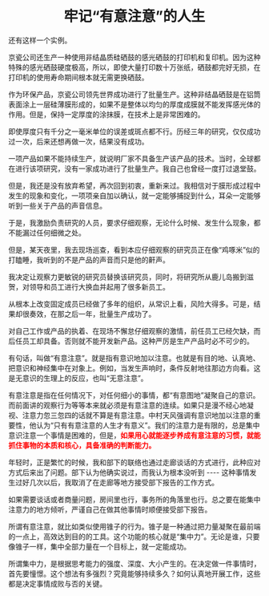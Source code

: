 <h1 align=center>牢记“有意注意”的人生</h1>

还有这样一个实例。

京瓷公司还生产一种使用非结晶质硅硒鼓的感光硒鼓的打印机和复印机。因为这种特殊的感光硒鼓硬度极高，所以，即使大量打印数十万张纸，硒鼓都完好无损，在打印机的使用寿命期间根本就无需更换硒鼓。

作为环保产品，京瓷公司领先世界成功进行了批量生产。这种非结晶硒鼓是在铝筒表面涂上一层硅薄膜形成的，如果不是整体以均匀的厚度成膜就不能发挥感光体的作用。但是，保持一定厚度的涂抹膜，在技术上是非常困难的。

即使厚度只有千分之一毫米单位的误差或斑点都不行。历经三年的研究，仅仅成功过一次，后来还想再做一次，结果没有成功。

一项产品如果不能持续生产，就说明厂家不具备生产该产品的技术。当时，全球都在进行该项研究，没有一家成功进行了批量生产。我自己也曾经一度打过退堂鼓。

但是，我还是没有放弃希望，再次回到初衷，重新来过。我相信对于膜形成过程中发生的现象和变化，一项项亲自加以确认，就一定能够捕捉到什么，耳朵一定能够听到一些关于产品的声音信息。

于是，我激励负责研究的人员，要求仔细观察，无论什么时候、发生什么现象，都不能漏过任何细微之处。

但是，某天夜里，我去现场巡查，看到本应仔细观察的研究员正在像“鸡啄米”似的打瞌睡，我听到的不是产品的声音而只是他的鼾声。

我决定让观察力更敏锐的研究员替换该研究员，同时，将研究所从鹿儿岛搬到滋贺，对领导和员工进行大换血并起用了很多新员工。

从根本上改变固定成员已经做了多年的组织，从常识上看，风险大得多。可是，结果却很奏效，在那之后一年，批量生产成功了。

对自己工作或产品的执着、在现场不懈怠仔细观察的激情，前任员工已经欠缺，而后任员工却具备。否则就不能开发新产品。这种严厉是生产产品时必不可少的。

有句话，叫做“有意注意”。就是指有意识地加以注意。也就是有目的地、认真地、把意识和神经集中在对象上。例如，当发生声响时，条件反射地往那边方向看。这是无意识的生理上的反应，也叫“无意注意”。

有意注意是指在任何情况下，对任何细小的事情，都“有意图地”凝聚自己的意识。而前面讲的观察行为等等本来就必须是有意注意的连续。如果只是漫不经心地凝视、注意力忽三忽四的话就不算是有意注意。中村天风强调有意识地加以注意的重要性，他认为“只有有意注意的人生才有意义”。我们的注意力是有限的，总是集中意识注意一个事情是困难的，但是，<font color=red>**如果用心就能逐步养成有意注意的习惯，就能抓住事物的本质和核心，具备准确的判断能力。**</font>

年轻时，正是繁忙的时候，我和部下的联络也通过走廊谈话的方式进行，此种应对方式后来出了问题。部下认为他确实说过，而我认为根本没听到 ---- 这种事情发生过好几次以后，我取消了在走廊等地方接受部下报告的工作方式。

如果需要谈话或者商量问题，房间里也行，事务所的角落里也行。总之要在能集中注意力的地方倾听，严谨自己在做其他事情时顺便接受部下报告。

所谓有意注意，就比如类似使用锥子的行为。锥子是一种通过把力量凝聚在最前端的一点上，高效达到目的的工具。这个功能的核心就是“集中力”。无论是谁，只要像锥子一样，集中全部力量在一个目标上，就一定能成功。

所谓集中力，是根据思考能力的强度、深度、大小产生的。在决定做一件事情时，首先要憧憬。这个想法有多强烈？究竟能够持续多久？如何认真地开展工作，这些都是决定事情成败与否的关键。

